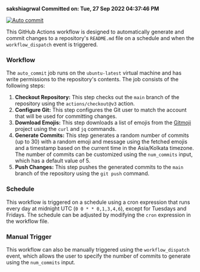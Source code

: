 **sakshiagrwal Committed on: Tue, 27 Sep 2022 04:37:46 PM** <!-- 78654b2c-b403-47c8-916a-c4797201ec1a -->

[![Auto commit](https://github.com/Parixshit/AutoCommit/actions/workflows/auto_commit.yml/badge.svg)](https://github.com/Parixshit/AutoCommit/actions/workflows/auto_commit.yml)

This GitHub Actions workflow is designed to automatically generate and commit changes to a repository's `README.md` file on a schedule and when the `workflow_dispatch` event is triggered.

### Workflow

The `auto_commit` job runs on the `ubuntu-latest` virtual machine and has write permissions to the repository's contents. The job consists of the following steps:

1. **Checkout Repository:** This step checks out the `main` branch of the repository using the `actions/checkout@v3` action.
2. **Configure Git:** This step configures the Git user to match the account that will be used for committing changes.
3. **Download Emojis:** This step downloads a list of emojis from the [Gitmoji](https://gitmoji.dev/) project using the `curl` and `jq` commands.
4. **Generate Commits:** This step generates a random number of commits (up to 30) with a random emoji and message using the fetched emojis and a timestamp based on the current time in the Asia/Kolkata timezone. The number of commits can be customized using the `num_commits` input, which has a default value of 5.
5. **Push Changes:** This step pushes the generated commits to the `main` branch of the repository using the `git push` command.

### Schedule

This workflow is triggered on a schedule using a cron expression that runs every day at midnight UTC (`0 0 * * 0,1,3,4,6`), except for Tuesdays and Fridays. The schedule can be adjusted by modifying the `cron` expression in the workflow file.

### Manual Trigger

This workflow can also be manually triggered using the `workflow_dispatch` event, which allows the user to specify the number of commits to generate using the `num_commits` input.
